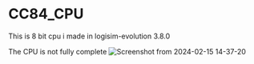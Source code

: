 # CC84_CPU
This is 8 bit cpu i made in logisim-evolution 3.8.0

The CPU is not fully complete
![Screenshot from 2024-02-15 14-37-20](https://github.com/Czerwonyy/CC84_CPU/assets/146876149/1b6b3847-8703-4112-9dd8-86f44eb3a19b)
